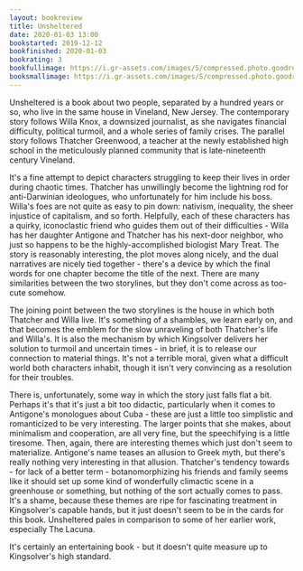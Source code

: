 ```yaml
---
layout: bookreview
title: Unsheltered
date: 2020-01-03 13:00
bookstarted: 2019-12-12
bookfinished: 2020-01-03
bookrating: 3
bookfullimage: https://i.gr-assets.com/images/S/compressed.photo.goodreads.com/books/1539624556l/37959904._SX98_.jpg
booksmallimage: https://i.gr-assets.com/images/S/compressed.photo.goodreads.com/books/1539624556l/37959904._SX50_.jpg
---
```


Unsheltered is a book about two people, separated by a hundred years or so, who live in the same house in Vineland, New Jersey. The contemporary story follows Willa Knox, a downsized journalist, as she navigates financial difficulty, political turmoil, and a whole series of family crises. The parallel story follows Thatcher Greenwood, a teacher at the newly established high school in the meticulously planned community that is late-nineteenth century Vineland.



It's a fine attempt to depict characters struggling to keep their lives in order during chaotic times. Thatcher has unwillingly become the lightning rod for anti-Darwinian ideologues, who unfortunately for him include his boss. Willa's foes are not quite as easy to pin down: nativism, inequality, the sheer injustice of capitalism, and so forth. Helpfully, each of these characters has a quirky, iconoclastic friend who guides them out of their difficulties - Willa has her daughter Antigone and Thatcher has his next-door neighbor, who just so happens to be the highly-accomplished biologist Mary Treat. The story is reasonably interesting, the plot moves along nicely, and the dual narratives are nicely tied together - there's a device by which the final words for one chapter become the title of the next. There are many similarities between the two storylines, but they don't come across as too-cute somehow.



The joining point between the two storylines is the house in which both Thatcher and Willa live. It's something of a shambles, we learn early on, and that becomes the emblem for the slow unraveling of both Thatcher's life and Willa's. It is also the mechanism by which Kingsolver delivers her solution to turmoil and uncertain times - in brief, it is to release our connection to material things. It's not a terrible moral, given what a difficult world both characters inhabit, though it isn't very convincing as a resolution for their troubles.



There is, unfortunately, some way in which the story just falls flat a bit. Perhaps it's that it's just a bit too didactic, particularly when it comes to Antigone's monologues about Cuba - these are just a little too simplistic and romanticized to be very interesting. The larger points that she makes, about minimalism and cooperation, are all very fine, but the speechifying is a little tiresome. Then, again, there are interesting themes which just don't seem to materialize. Antigone's name teases an allusion to Greek myth, but there's really nothing very interesting in that allusion. Thatcher's tendency towards - for lack of a better term - botanomorphizing his friends and family seems like it should set up some kind of wonderfully climactic scene in a greenhouse or something, but nothing of the sort actually comes to pass. It's a shame, because these themes are ripe for fascinating treatment in Kingsolver's capable hands, but it just doesn't seem to be in the cards for this book. Unsheltered pales in comparison to some of her earlier work, especially The Lacuna.



It's certainly an entertaining book - but it doesn't quite measure up to Kingsolver's high standard.
